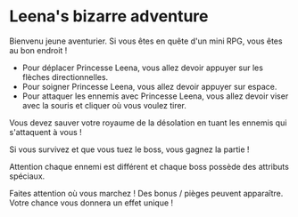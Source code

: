 # Leena's bizarre adventure
Bienvenu jeune aventurier. Si vous êtes en quête d'un mini RPG, vous êtes
au bon endroit !

- Pour déplacer Princesse Leena, vous allez devoir appuyer sur les flèches directionnelles.
- Pour soigner Princesse Leena, vous allez devoir appuyer sur espace.
- Pour attaquer les ennemis avec Princesse Leena, vous allez devoir viser avec la souris et cliquer où vous voulez tirer.

Vous devez sauver votre royaume de la désolation en tuant les ennemis qui s'attaquent à vous !

Si vous survivez et que vous tuez le boss, vous gagnez la partie !

Attention chaque ennemi est différent et chaque boss possède des attributs spéciaux.

Faites attention où vous marchez ! Des bonus / pièges peuvent apparaître. Votre chance vous donnera un effet unique !

